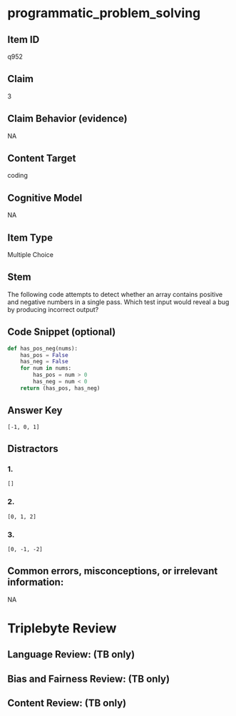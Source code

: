 # programmatic_problem_solving

## Item ID
q952

## Claim
3

## Claim Behavior (evidence)
NA

## Content Target
coding

## Cognitive Model
NA

## Item Type
Multiple Choice

## Stem
The following code attempts to detect whether an array contains positive and negative numbers in a single pass.  Which test input would reveal a bug by producing incorrect output?

## Code Snippet (optional)
```python
def has_pos_neg(nums):
    has_pos = False
    has_neg = False
    for num in nums:
        has_pos = num > 0
        has_neg = num < 0
    return (has_pos, has_neg)
```

## Answer Key
`[-1, 0, 1]`

## Distractors

### 1.
`[]`

### 2.
`[0, 1, 2]`

### 3.
`[0, -1, -2]`

## Common errors, misconceptions, or irrelevant information:
NA

# Triplebyte Review


## Language Review: (TB only)


## Bias and Fairness Review: (TB only)


## Content Review: (TB only)

